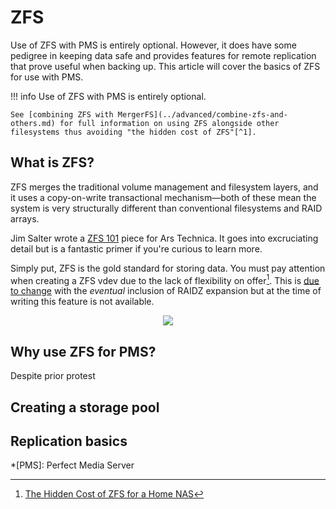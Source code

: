 # ZFS

Use of ZFS with PMS is entirely optional. However, it does have some pedigree in keeping data safe and provides features for remote replication that prove useful when backing up. This article will cover the basics of ZFS for use with PMS. 

!!! info
    Use of ZFS with PMS is entirely optional. 
    
    See [combining ZFS with MergerFS](../advanced/combine-zfs-and-others.md) for full information on using ZFS alongside other filesystems thus avoiding "the hidden cost of ZFS"[^1].

## What is ZFS?

ZFS merges the traditional volume management and filesystem layers, and it uses a copy-on-write transactional mechanism—both of these mean the system is very structurally different than conventional filesystems and RAID arrays.

Jim Salter wrote a [ZFS 101](https://arstechnica.com/information-technology/2020/05/zfs-101-understanding-zfs-storage-and-performance/) piece for Ars Technica. It goes into excruciating detail but is a fantastic primer if you're curious to learn more.

Simply put, ZFS is the gold standard for storing data. You must pay attention when creating a ZFS vdev due to the lack of flexibility on offer[^1]. This is [due to change](https://twitter.com/mahrens1/status/1338876011161690112?s=20) with the *eventual* inclusion of RAIDZ expansion but at the time of writing this feature is not available.

<p align=center>
<img src="images/zfs-raidz-tweet.png">
</p>

## Why use ZFS for PMS?

Despite prior protest

## Creating a storage pool

## Replication basics



[^1]: [The Hidden Cost of ZFS for a Home NAS](https://louwrentius.com/the-hidden-cost-of-using-zfs-for-your-home-nas.html)

*[PMS]: Perfect Media Server